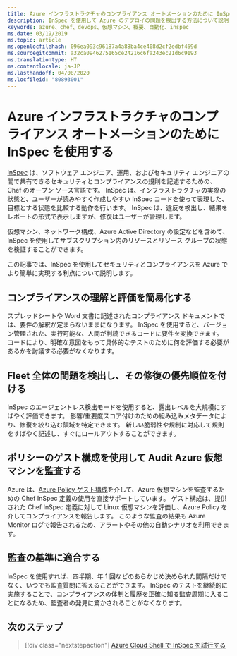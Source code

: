 ```yaml
---
title: Azure インフラストラクチャのコンプライアンス オートメーションのために InSpec を使用する
description: InSpec を使用して Azure のデプロイの問題を検出する方法について説明します。
keywords: azure、chef、devops、仮想マシン、概要、自動化、inspec
ms.date: 03/19/2019
ms.topic: article
ms.openlocfilehash: 096ea093c96187a4a88ba4ce408d2cf2edbf469d
ms.sourcegitcommit: a32ca0946275165ce24216c6fa243ec21d6c9193
ms.translationtype: HT
ms.contentlocale: ja-JP
ms.lasthandoff: 04/08/2020
ms.locfileid: "80893001"
---
```

# <a name="use-inspec-for-compliance-automation-of-your-azure-infrastructure"></a>Azure インフラストラクチャのコンプライアンス オートメーションのために InSpec を使用する

[InSpec](https://www.chef.io/inspec/) は、ソフトウェア エンジニア、運用、およびセキュリティ エンジニアの間で共有できるセキュリティとコンプライアンスの規則を記述するための、Chef のオープン ソース言語です。 InSpec は、インフラストラクチャの実際の状態と、ユーザーが読みやすく作成しやすい InSpec コードを使って表現した、目標とする状態を比較する動作を行います。 InSpec は、違反を検出し、結果をレポートの形式で表示しますが、修復はユーザーが管理します。

仮想マシン、ネットワーク構成、Azure Active Directory の設定などを含めて、InSpec を使用してサブスクリプション内のリソースとリソース グループの状態を検証することができます。

この記事では、InSpec を使用してセキュリティとコンプライアンスを Azure でより簡単に実現する利点について説明します。

## <a name="make-compliance-easy-to-understand-and-assess"></a>コンプライアンスの理解と評価を簡易化する

スプレッドシートや Word 文書に記述されたコンプライアンス ドキュメントでは、要件の解釈が定まらないままになります。 InSpec を使用すると、バージョン管理された、実行可能な、人間が判読できるコードに要件を変換できます。 コードにより、明確な意図をもって具体的なテストのために何を評価する必要があるかを討議する必要がなくなります。

## <a name="detect-fleet-wide-issues-and-prioritize-their-remediation"></a>Fleet 全体の問題を検出し、その修復の優先順位を付ける

InSpec のエージェントレス検出モードを使用すると、露出レベルを大規模にすばやく評価できます。 影響/重要度スコア付けのための組み込みメタデータにより、修復を絞り込む領域を特定できます。 新しい脆弱性や規制に対応して規則をすばやく記述し、すぐにロールアウトすることができます。

## <a name="audit-azure-virtual-machines-with-policy-guest-configuration"></a>ポリシーのゲスト構成を使用して Audit Azure 仮想マシンを監査する

Azure は、[Azure Policy ゲスト構成](https://docs.microsoft.com/azure/governance/policy/concepts/guest-configuration)を介して、Azure 仮想マシンを監査するための Chef InSpec 定義の使用を直接サポートしています。 ゲスト構成は、提供された Chef InSpec 定義に対して Linux 仮想マシンを評価し、Azure Policy を介してコンプライアンスを報告します。 このような監査の結果も Azure Monitor ログで報告されるため、アラートやその他の自動シナリオを利用できます。

## <a name="satisfy-audits"></a>監査の基準に適合する

InSpec を使用すれば、四半期、年 1 回などのあらかじめ決められた間隔だけでなく、いつでも監査質問に答えることができます。 InSpec のテストを継続的に実施することで、コンプライアンスの体制と履歴を正確に知る監査周期に入ることになるため、監査者の発見に驚かされることがなくなります。

## <a name="next-steps"></a>次のステップ

> [!div class="nextstepaction"] 
> [Azure Cloud Shell で InSpec を試行する](https://shell.azure.com)